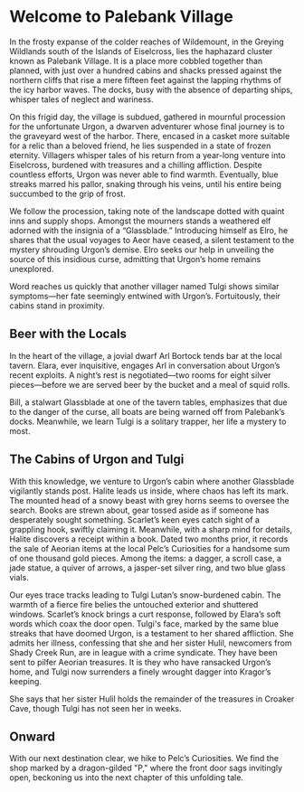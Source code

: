 # Welcome to Palebank Village

<span class="dropcap">In the frosty expanse of the</span> colder reaches of Wildemount, in the Greying Wildlands south of the Islands of Eiselcross, lies the haphazard cluster known as Palebank Village. It is a place more cobbled together than planned, with just over a hundred cabins and shacks pressed against the northern cliffs that rise a mere fifteen feet against the lapping rhythms of the icy harbor waves. The docks, busy with the absence of departing ships, whisper tales of neglect and wariness.

On this frigid day, the village is subdued, gathered in mournful procession for the unfortunate Urgon, a dwarven adventurer whose final journey is to the graveyard west of the harbor. There, encased in a casket more suitable for a relic than a beloved friend, he lies suspended in a state of frozen eternity. Villagers whisper tales of his return from a year-long venture into Eiselcross, burdened with treasures and a chilling affliction. Despite countless efforts, Urgon was never able to find warmth. Eventually, blue streaks marred his pallor, snaking through his veins, until his entire being succumbed to the grip of frost.

We follow the procession, taking note of the landscape dotted with quaint inns and supply shops. Amongst the mourners stands a weathered elf adorned with the insignia of a “Glassblade.” Introducing himself as Elro, he shares that the usual voyages to Aeor have ceased, a silent testament to the mystery shrouding Urgon’s demise. Elro seeks our help in unveiling the source of this insidious curse, admitting that Urgon’s home remains unexplored.

Word reaches us quickly that another villager named Tulgi shows similar symptoms—her fate seemingly entwined with Urgon’s. Fortuitously, their cabins stand in proximity.

## Beer with the Locals

In the heart of the village, a jovial dwarf Arl Bortock tends bar at the local tavern. Elara, ever inquisitive, engages Arl in conversation about Urgon’s recent exploits. A night’s rest is negotiated—two rooms for eight silver pieces—before we are served beer by the bucket and a meal of squid rolls.

Bill, a stalwart Glassblade at one of the tavern tables, emphasizes that due to the danger of the curse, all boats are being warned off from Palebank’s docks. Meanwhile, we learn Tulgi is a solitary trapper, her life a mystery to most.

## The Cabins of Urgon and Tulgi

With this knowledge, we venture to Urgon’s cabin where another Glassblade vigilantly stands post. Halite leads us inside, where chaos has left its mark. The mounted head of a snowy beast with grey horns seems to oversee the search. Books are strewn about, gear tossed aside as if someone has desperately sought something. Scarlet’s keen eyes catch sight of a grappling hook, swiftly claiming it. Meanwhile, with a sharp mind for details, Halite discovers a receipt within a book. Dated two months prior, it records the sale of Aeorian items at the local Pelc’s Curiosities for a handsome sum of one thousand gold pieces. Among the items: a dagger, a scroll case, a jade statue, a quiver of arrows, a jasper-set silver ring, and two blue glass vials.

Our eyes trace tracks leading to Tulgi Lutan’s snow-burdened cabin. The warmth of a fierce fire belies the untouched exterior and shuttered windows. Scarlet’s knock brings a curt response, followed by Elara’s soft words which coax the door open. Tulgi's face, marked by the same blue streaks that have doomed Urgon, is a testament to her shared affliction. She admits her illness, confessing that she and her sister Hulil, newcomers from Shady Creek Run, are in league with a crime syndicate. They have been sent to pilfer Aeorian treasures. It is they who have ransacked Urgon’s home, and Tulgi now surrenders a finely wrought dagger into Kragor’s keeping.

She says that her sister Hulil holds the remainder of the treasures in Croaker Cave, though Tulgi has not seen her in weeks.

## Onward

With our next destination clear, we hike to Pelc’s Curiosities. We find the shop marked by a dragon-gilded "P," where the front door sags invitingly open, beckoning us into the next chapter of this unfolding tale.
